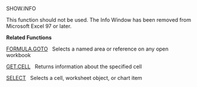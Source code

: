 SHOW.INFO

This function should not be used. The Info Window has been removed from
Microsoft Excel 97 or later.

**Related Functions**

[FORMULA.GOTO](FORMULA.GOTO.md)   Selects a named area or reference on any open workbook

[GET.CELL](GET.CELL.md)   Returns information about the specified cell

[SELECT](SELECT.md)   Selects a cell, worksheet object, or chart item


